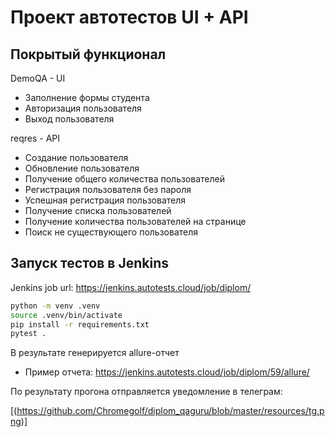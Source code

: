 # Проект автотестов UI + API

## Покрытый функционал
DemoQA - UI
- Заполнение формы студента
- Авторизация пользователя
- Выход пользователя

reqres - API
- Создание пользователя
- Обновление пользователя
- Получение общего количества пользователей
- Регистрация пользователя без пароля
- Успешная регистрация пользователя
- Получение списка пользователей
- Получение количества пользователей на странице
- Поиск не существующего пользователя

## Запуск тестов в Jenkins
Jenkins job url: https://jenkins.autotests.cloud/job/diplom/
```sh
python -m venv .venv
source .venv/bin/activate
pip install -r requirements.txt
pytest .
```

В результате генерируется allure-отчет
- Пример отчета: https://jenkins.autotests.cloud/job/diplom/59/allure/

По результату прогона отправляется уведомление в телеграм:

[(https://github.com/Chromegolf/diplom_qaguru/blob/master/resources/tg.png)]
